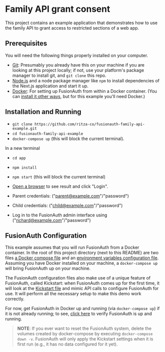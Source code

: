 # Family API grant consent 

This project contains an example application that demonstrates how to use the family API to grant access to restricted sections of a web app.

## Prerequisites

You will need the following things properly installed on your computer.

* [Git](http://git-scm.com/): Presumably you already have this on your machine if you are looking at this project locally; if not, use your platform's package manager to install git, and `git clone` this repo.
* [Node.js](https://nodejs.org) and a node package manager like `npm` to install dependencies of the Next.js application and start it up.
* [Docker](https://www.docker.com): For setting up FusionAuth from within a Docker container. (You can [install it other ways](https://fusionauth.io/docs/v1/tech/installation-guide/), but for this example you'll need Docker.)


## Installation and Running

* `git clone https://github.com/ritza-co/fusionauth-family-api-example.git`
* `cd fusionauth-family-api-example`
* `docker-compose up` (this will block the current terminal).

In a new terminal

* `cd app`
* `npm install`
* `npm start` (this will block the current terminal)

* [Open a browser](http://localhost:3000) to see result and click "Login".
* Parent credentials: ("parent@example.com"/"password")
* Child credentials: ("child@example.com"/"password")

* Log in to the FusionAuth admin interface using ("richard@example.com"/"password")


## FusionAuth Configuration

This example assumes that you will run FusionAuth from a Docker container. In the root of this project directory (next to this README) are two files [a Docker compose file](./docker-compose.yml) and an [environment variables configuration file](./.env). Assuming you have Docker installed on your machine, a `docker-compose up` will bring FusionAuth up on your machine.

The FusionAuth configuration files also make use of a unique feature of FusionAuth, called Kickstart: when FusionAuth comes up for the first time, it will look at the [Kickstart file](./kickstart/kickstart.json) and mimic API calls to configure FusionAuth for use. It will perform all the necessary setup to make this demo work correctly.

For now, get FusionAuth in Docker up and running (via `docker-compose up`) if it is not already running; to see, [click here](http://localhost:9011/) to verify FusionAuth is up and running.

> **NOTE**: If you ever want to reset the FusionAuth system, delete the volumes created by docker-compose by executing `docker-compose down -v`. FusionAuth will only apply the Kickstart settings when it is first run (e.g., it has no data configured for it yet).
